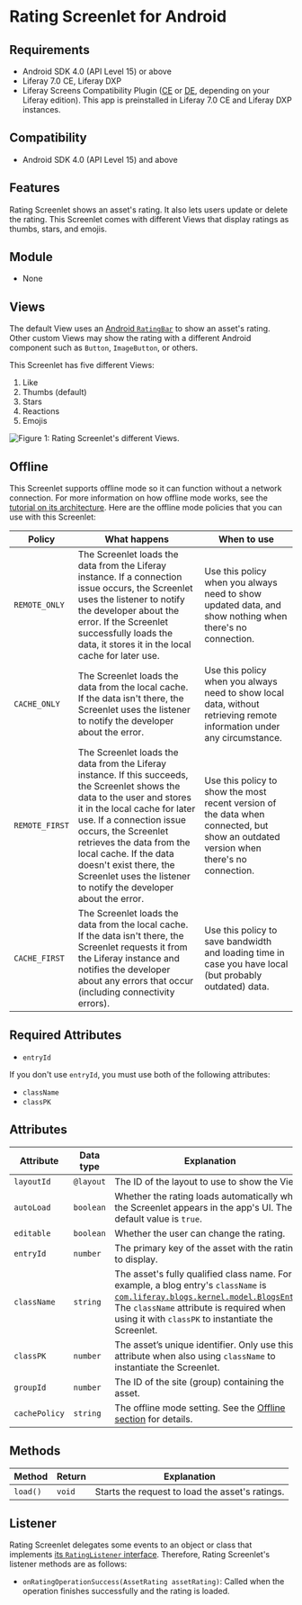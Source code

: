 # Rating Screenlet for Android [](id=rating-screenlet-for-android)

## Requirements [](id=requirements)

- Android SDK 4.0 (API Level 15) or above
- Liferay 7.0 CE, Liferay DXP
- Liferay Screens Compatibility Plugin
  ([CE](http://www.liferay.com/marketplace/-/mp/application/54365664) or 
  [DE](http://www.liferay.com/marketplace/-/mp/application/54369726), 
  depending on your Liferay edition). This app is preinstalled in Liferay 7.0 CE 
  and Liferay DXP instances. 

## Compatibility [](id=compatibility)

- Android SDK 4.0 (API Level 15) and above

## Features [](id=features)

Rating Screenlet shows an asset's rating. It also lets users update or delete 
the rating. This Screenlet comes with different Views that display ratings as 
thumbs, stars, and emojis. 

## Module [](id=module)

- None

## Views [](id=views)

The default View uses an 
[Android `RatingBar`](https://developer.android.com/reference/android/widget/RatingBar.html) 
to show an asset's rating. Other custom Views may show the rating with a 
different Android component such as `Button`, `ImageButton`, or others. 

This Screenlet has five different Views: 

1. Like
2. Thumbs (default)
3. Stars
4. Reactions
5. Emojis

![Figure 1: Rating Screenlet's different Views.](../../images/screens-android-ratings.png)

## Offline [](id=offline)

This Screenlet supports offline mode so it can function without a network 
connection. For more information on how offline mode works, see the 
[tutorial on its architecture](/develop/tutorials/-/knowledge_base/7-0/architecture-of-offline-mode-in-liferay-screens). 
Here are the offline mode policies that you can use with this Screenlet: 

| Policy | What happens | When to use |
|--------|--------------|-------------|
| `REMOTE_ONLY` | The Screenlet loads the data from the Liferay instance. If a connection issue occurs, the Screenlet uses the listener to notify the developer about the error. If the Screenlet successfully loads the data, it stores it in the local cache for later use. | Use this policy when you always need to show updated data, and show nothing when there's no connection. |
| `CACHE_ONLY` | The Screenlet loads the data from the local cache. If the data isn't there, the Screenlet uses the listener to notify the developer about the error. | Use this policy when you always need to show local data, without retrieving remote information under any circumstance. |
| `REMOTE_FIRST` | The Screenlet loads the data from the Liferay instance. If this succeeds, the Screenlet shows the data to the user and stores it in the local cache for later use. If a connection issue occurs, the Screenlet retrieves the data from the local cache. If the data doesn't exist there, the Screenlet uses the listener to notify the developer about the error. | Use this policy to show the most recent version of the data when connected, but show an outdated version when there's no connection. |
| `CACHE_FIRST` | The Screenlet loads the data from the local cache. If the data isn't there, the Screenlet requests it from the Liferay instance and notifies the developer about any errors that occur (including connectivity errors). | Use this policy to save bandwidth and loading time in case you have local (but probably outdated) data. |

## Required Attributes [](id=required-attributes)

- `entryId`

If you don't use `entryId`, you must use both of the following attributes: 

- `className`
- `classPK`

## Attributes [](id=attributes)

| Attribute | Data type | Explanation |
|-----------|-----------|-------------|
| `layoutId` | `@layout` | The ID of the layout to use to show the View. |
| `autoLoad` | `boolean` | Whether the rating loads automatically when the Screenlet appears in the app's UI. The default value is `true`. |
| `editable` | `boolean` | Whether the user can change the rating. |
| `entryId` | `number` | The primary key of the asset with the rating to display. |
| `className` | `string` | The asset's fully qualified class name. For example, a blog entry's `className` is [`com.liferay.blogs.kernel.model.BlogsEntry`](@platform-ref@/7.0-latest/javadocs/portal-kernel/com/liferay/blogs/kernel/model/BlogsEntry.html). The `className` attribute is required when using it with `classPK` to instantiate the Screenlet. |
| `classPK` | `number` | The asset’s unique identifier. Only use this attribute when also using `className` to instantiate the Screenlet. |
| `groupId` | `number` | The ID of the site (group) containing the asset. |
| `cachePolicy` | `string` | The offline mode setting. See the [Offline section](/develop/reference/-/knowledge_base/7-0/rating-screenlet-for-android#offline) for details. |

## Methods [](id=methods)

| Method | Return | Explanation |
|-----------|-----------|-------------|
| `load()` | `void` | Starts the request to load the asset's ratings. |

## Listener [](id=listener)

Rating Screenlet delegates some events to an object or class that implements 
[its `RatingListener` interface](https://github.com/liferay/liferay-screens/blob/master/android/library/src/main/java/com/liferay/mobile/screens/rating/RatingListener.java). 
Therefore, Rating Screenlet's listener methods are as follows: 

- `onRatingOperationSuccess(AssetRating assetRating)`: Called when the operation 
  finishes successfully and the rating is loaded. 
